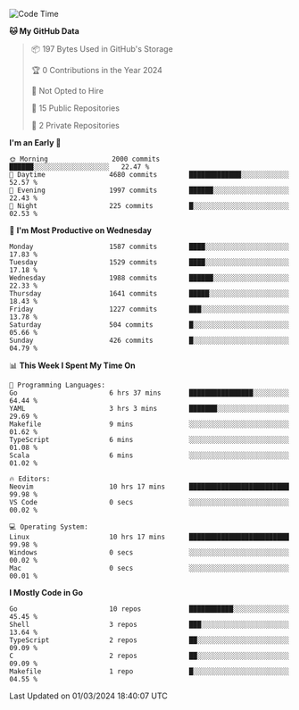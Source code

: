 <!--START_SECTION:waka-->
![Code Time](http://img.shields.io/badge/Code%20Time-386%20hrs%2021%20mins-blue)

**🐱 My GitHub Data** 

> 📦 197 Bytes Used in GitHub's Storage 
 > 
> 🏆 0 Contributions in the Year 2024
 > 
> 🚫 Not Opted to Hire
 > 
> 📜 15 Public Repositories 
 > 
> 🔑 2 Private Repositories 
 > 
**I'm an Early 🐤** 

```text
🌞 Morning                2000 commits        ██████░░░░░░░░░░░░░░░░░░░   22.47 % 
🌆 Daytime                4680 commits        █████████████░░░░░░░░░░░░   52.57 % 
🌃 Evening                1997 commits        ██████░░░░░░░░░░░░░░░░░░░   22.43 % 
🌙 Night                  225 commits         █░░░░░░░░░░░░░░░░░░░░░░░░   02.53 % 
```
📅 **I'm Most Productive on Wednesday** 

```text
Monday                   1587 commits        ████░░░░░░░░░░░░░░░░░░░░░   17.83 % 
Tuesday                  1529 commits        ████░░░░░░░░░░░░░░░░░░░░░   17.18 % 
Wednesday                1988 commits        ██████░░░░░░░░░░░░░░░░░░░   22.33 % 
Thursday                 1641 commits        █████░░░░░░░░░░░░░░░░░░░░   18.43 % 
Friday                   1227 commits        ███░░░░░░░░░░░░░░░░░░░░░░   13.78 % 
Saturday                 504 commits         █░░░░░░░░░░░░░░░░░░░░░░░░   05.66 % 
Sunday                   426 commits         █░░░░░░░░░░░░░░░░░░░░░░░░   04.79 % 
```


📊 **This Week I Spent My Time On** 

```text
💬 Programming Languages: 
Go                       6 hrs 37 mins       ████████████████░░░░░░░░░   64.44 % 
YAML                     3 hrs 3 mins        ███████░░░░░░░░░░░░░░░░░░   29.69 % 
Makefile                 9 mins              ░░░░░░░░░░░░░░░░░░░░░░░░░   01.62 % 
TypeScript               6 mins              ░░░░░░░░░░░░░░░░░░░░░░░░░   01.08 % 
Scala                    6 mins              ░░░░░░░░░░░░░░░░░░░░░░░░░   01.02 % 

🔥 Editors: 
Neovim                   10 hrs 17 mins      █████████████████████████   99.98 % 
VS Code                  0 secs              ░░░░░░░░░░░░░░░░░░░░░░░░░   00.02 % 

💻 Operating System: 
Linux                    10 hrs 17 mins      █████████████████████████   99.98 % 
Windows                  0 secs              ░░░░░░░░░░░░░░░░░░░░░░░░░   00.02 % 
Mac                      0 secs              ░░░░░░░░░░░░░░░░░░░░░░░░░   00.01 % 
```

**I Mostly Code in Go** 

```text
Go                       10 repos            ███████████░░░░░░░░░░░░░░   45.45 % 
Shell                    3 repos             ███░░░░░░░░░░░░░░░░░░░░░░   13.64 % 
TypeScript               2 repos             ██░░░░░░░░░░░░░░░░░░░░░░░   09.09 % 
C                        2 repos             ██░░░░░░░░░░░░░░░░░░░░░░░   09.09 % 
Makefile                 1 repo              █░░░░░░░░░░░░░░░░░░░░░░░░   04.55 % 
```




 Last Updated on 01/03/2024 18:40:07 UTC
<!--END_SECTION:waka-->
